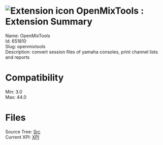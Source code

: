 # ![Extension icon](https://addons.thunderbird.net/user-media/addon_icons/651/651810-64.png?modified=1449664739) OpenMixTools : Extension Summary

Name: OpenMixTools  
Id: 651810  
Slug: openmixtools  
Description: convert session files of yamaha consoles, print channel lists and reports
  

# Compatibility
Min: 3.0  
Max: 44.0  

# Files

Source Tree: [Src](C:/Dev/Thunderbird/ThunderKdB/xall/xOther/651810-openmixtools/src)  
Current XPI: [XPI](C:/Dev/Thunderbird/ThunderKdB/xall/xOther/651810-openmixtools/xpi)  



